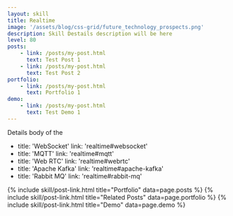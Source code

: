 ```yaml
---
layout: skill
title: Realtime
image: '/assets/blog/css-grid/future_technology_prospects.png'
description: Skill Destails description will be here 
level: 80
posts: 
    - link: /posts/my-post.html 
      text: Test Post 1
    - link: /posts/my-post.html 
      text: Test Post 2
portfolio: 
    - link: /posts/my-post.html 
      text: Portfolio 1
demo: 
    - link: /posts/my-post.html 
      text: Test Demo 1
---
```


Details body of the 
- title: 'WebSocket'
  link: 'realtime#websocket'
- title: 'MQTT'
  link: 'realtime#mqtt'
- title: 'Web RTC'
  link: 'realtime#webrtc'
- title: 'Apache Kafka'
  link: 'realtime#apache-kafka'
- title: 'Rabbit MQ'
  link: 'realtime#rabbit-mq'


<div class="mt-5">
    {% include skill/post-link.html title="Portfolio" data=page.posts %}
    {% include skill/post-link.html title="Related Posts" data=page.portfolio %}
    {% include skill/post-link.html title="Demo" data=page.demo %}
</div>